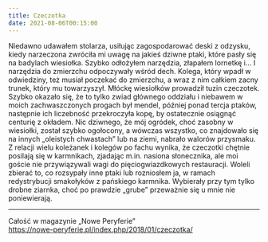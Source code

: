 ```yaml
---
title: Czeczotka
date: 2021-08-06T00:15:00
---
```

Niedawno udawałem stolarza, usiłując zagospodarować deski z odzysku, kiedy narzeczona zwróciła mi uwagę na jakieś dziwne ptaki, które pasły się na badylach wiesiołka. Szybko odłożyłem narzędzia, złapałem lornetkę i… I narzędzia do zmierzchu odpoczywały wśród dech. Kolega, który wpadł w odwiedziny, też musiał poczekać do zmierzchu, a wraz z nim całkiem zacny trunek, który mu towarzyszył. Młóckę wiesiołków prowadził tuzin czeczotek. Szybko okazało się, że to tylko zwiad głównego oddziału i niebawem w moich zachwaszczonych progach był mendel, później ponad tercja ptaków, następnie ich liczebność przekroczyła kopę, by ostatecznie osiągnąć centurię z okładem. Nic dziwnego, że mój ogródek, choć zasobny w wiesiołki, został szybko ogołocony, a wówczas wszystko, co znajdowało się na innych „oleistych chwastach” lub na ziemi, nabrało walorów przysmaku. Z relacji wielu koleżanek i kolegów po fachu wynika, że czeczotki chętnie posilają się w karmnikach, zjadając m.in. nasiona słonecznika, ale moi goście nie przywiązywali wagi do pięciogwiazdkowych restauracji. Woleli zbierać to, co rozsypały inne ptaki lub rozniosłem ja, w ramach redystrybucji smakołyków z pańskiego karmnika. Wybierały przy tym tylko drobne ziarnka, choć po prawdzie „grube” przeważnie się u mnie nie poniewierają.

***

Całość w magazynie „Nowe Peryferie”  
<https://nowe-peryferie.pl/index.php/2018/01/czeczotka/>